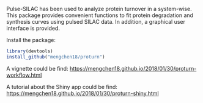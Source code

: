 Pulse-SILAC has been used to analyze protein turnover in a system-wise. This package 
provides convenient functions to fit protein degradation and synthesis curves
using pulsed SILAC data. In addition, a graphical user interface is provided.

Install the package:
```r
library(devtools)
install_github("mengchen18/proturn")
```

A vignette could be find:
https://mengchen18.github.io/2018/01/30/proturn-workflow.html

A tutorial about the Shiny app could be find:
https://mengchen18.github.io/2018/01/30/proturn-shiny.html
